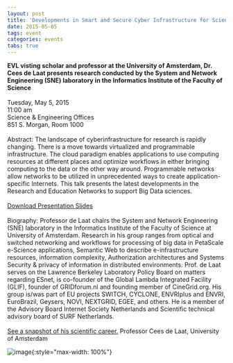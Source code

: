 ```yaml
---
layout: post
title: 'Developments in Smart and Secure Cyber Infrastructure for Science'
date: 2015-05-05
tags: event
categories: events
tabs: true
---
```


<strong>EVL visting scholar and professor at the University of Amsterdam, Dr. Cees de Laat presents research conducted by the System and Network Engineering (SNE) laboratory in the Informatics Institute of the Faculty of Science</strong><br><br>
Tuesday, May 5, 2015<br>
11:00 am<br>
Science & Engineering Offices<br>
851 S. Morgan, Room 1000<br><br>
Abstract: The landscape of cyberinfrastructure for research is rapidly changing. There is a move towards virtualized and programmable infrastructure. The cloud paradigm enables applications to use computing resources at different places and optimize workflows in either bringing computing to the data or the other way around. Programmable networks allow networks to be utilized in unprecedented ways to create application-specific Internets. This talk presents the latest developments in the Research and Education Networks to support Big Data sciences.<br><br>
<a href="http://delaat.net/talks/cdl-2015-05-05.pdf">Download Presentation Slides</a><br><br>
Biography: Professor de Laat chairs the System and Network Engineering (SNE) laboratory in the Informatics Institute of the Faculty of Science at University of Amsterdam. Research in his group ranges from optical and switched networking and workflows for processing of big data in PetaScale e-Science applications, Semantic Web to describe e-infrastructure resources, information complexity, Authorization architectures and Systems Security & privacy of information in distributed environments. Prof. de Laat serves on the Lawrence Berkeley Laboratory Policy Board on matters regarding ESnet, is co-founder of the Global Lambda Integrated Facility (GLIF), founder of GRIDforum.nl and founding member of CineGrid.org. His group is/was part of EU projects SWITCH, CYCLONE, ENVRIplus and ENVRI, EuroBrazil, Geysers, NOVI, NEXTGRID, EGEE, and others. He is a member of the Advisory Board Internet Society Netherlands and Scientific technical advisory board of SURF Netherlands.<br><br>
<a href="http://delaat.net/">See a snapshot of his scientific career.</a>
Professor Cees de Laat, University of Amsterdam

![image](https://www.evl.uic.edu/output/originals/c_de_laat-dec-2014.jpg-srcw.jpg){:style="max-width: 100%"}

